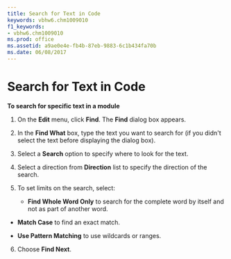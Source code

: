 ```yaml
---
title: Search for Text in Code
keywords: vbhw6.chm1009010
f1_keywords:
- vbhw6.chm1009010
ms.prod: office
ms.assetid: a9ae0e4e-fb4b-87eb-9883-6c1b434fa70b
ms.date: 06/08/2017
---
```



# Search for Text in Code

 **To search for specific text in a module**



1. On the  **Edit** menu, click **Find**. The **Find** dialog box appears.
    
2. In the  **Find What** box, type the text you want to search for (if you didn't select the text before displaying the dialog box).
    
3. Select a  **Search** option to specify where to look for the text.
    
4. Select a direction from  **Direction** list to specify the direction of the search.
    
5. To set limits on the search, select:
    
    
    
      -  **Find Whole Word Only** to search for the complete word by itself and not as part of another word.
    
  -  **Match Case** to find an exact match.
    
  -  **Use Pattern Matching** to use wildcards or ranges.
    

    
    
6. Choose  **Find Next**.
    


